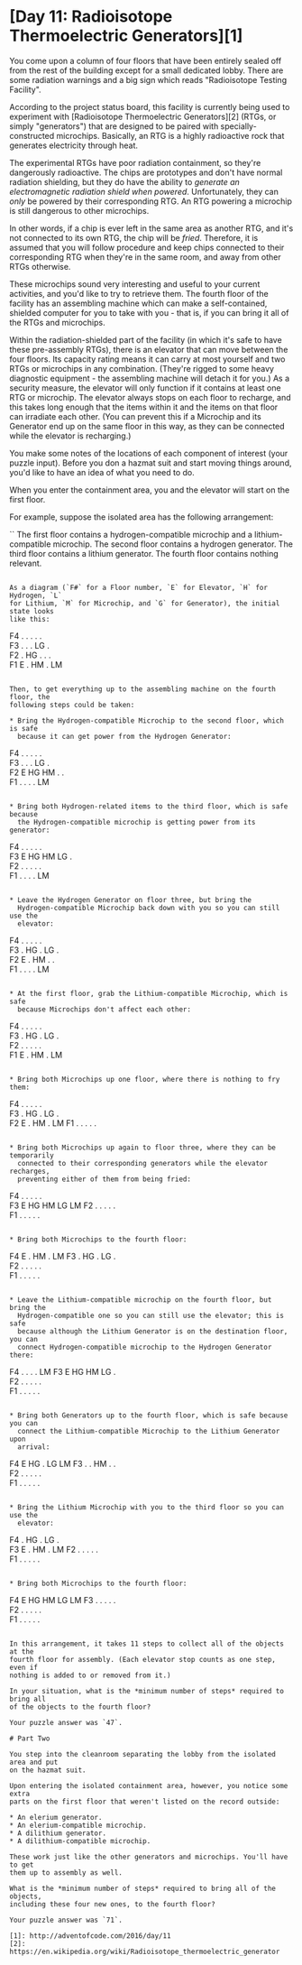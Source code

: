 # [Day 11: Radioisotope Thermoelectric Generators][1]

You come upon a column of four floors that have been entirely sealed off from
the rest of the building except for a small dedicated lobby. There are some
radiation warnings and a big sign which reads "Radioisotope Testing Facility".

According to the project status board, this facility is currently being used to
experiment with [Radioisotope Thermoelectric Generators][2] (RTGs, or simply
"generators") that are designed to be paired with specially-constructed
microchips. Basically, an RTG is a highly radioactive rock that generates
electricity through heat.

The experimental RTGs have poor radiation containment, so they're dangerously
radioactive. The chips are prototypes and don't have normal radiation
shielding, but they do have the ability to *generate an electromagnetic
radiation shield when powered*. Unfortunately, they can *only* be powered by
their corresponding RTG. An RTG powering a microchip is still dangerous to
other microchips.

In other words, if a chip is ever left in the same area as another RTG, and
it's not connected to its own RTG, the chip will be *fried*. Therefore, it is
assumed that you will follow procedure and keep chips connected to their
corresponding RTG when they're in the same room, and away from other RTGs
otherwise.

These microchips sound very interesting and useful to your current activities,
and you'd like to try to retrieve them. The fourth floor of the facility has an
assembling machine which can make a self-contained, shielded computer for you
to take with you - that is, if you can bring it all of the RTGs and microchips.

Within the radiation-shielded part of the facility (in which it's safe to have
these pre-assembly RTGs), there is an elevator that can move between the four
floors. Its capacity rating means it can carry at most yourself and two RTGs or
microchips in any combination. (They're rigged to some heavy diagnostic
equipment - the assembling machine will detach it for you.) As a security
measure, the elevator will only function if it contains at least one RTG or
microchip. The elevator always stops on each floor to recharge, and this takes
long enough that the items within it and the items on that floor can irradiate
each other. (You can prevent this if a Microchip and its Generator end up on
the same floor in this way, as they can be connected while the elevator is
recharging.)

You make some notes of the locations of each component of interest (your puzzle
input). Before you don a hazmat suit and start moving things around, you'd like
to have an idea of what you need to do.

When you enter the containment area, you and the elevator will start on the
first floor.

For example, suppose the isolated area has the following arrangement:

``
The first floor contains a hydrogen-compatible microchip and a lithium-compatible microchip.
The second floor contains a hydrogen generator.
The third floor contains a lithium generator.
The fourth floor contains nothing relevant.
```

As a diagram (`F#` for a Floor number, `E` for Elevator, `H` for Hydrogen, `L`
for Lithium, `M` for Microchip, and `G` for Generator), the initial state looks
like this:

```
F4 .  .  .  .  .  
F3 .  .  .  LG .  
F2 .  HG .  .  .  
F1 E  .  HM .  LM 
```

Then, to get everything up to the assembling machine on the fourth floor, the
following steps could be taken:

* Bring the Hydrogen-compatible Microchip to the second floor, which is safe
  because it can get power from the Hydrogen Generator:

```
F4 .  .  .  .  .  
F3 .  .  .  LG .  
F2 E  HG HM .  .  
F1 .  .  .  .  LM 
```

* Bring both Hydrogen-related items to the third floor, which is safe because
  the Hydrogen-compatible microchip is getting power from its generator:

```
F4 .  .  .  .  .  
F3 E  HG HM LG .  
F2 .  .  .  .  .  
F1 .  .  .  .  LM 
```

* Leave the Hydrogen Generator on floor three, but bring the
  Hydrogen-compatible Microchip back down with you so you can still use the
  elevator:

```
F4 .  .  .  .  .  
F3 .  HG .  LG .  
F2 E  .  HM .  .  
F1 .  .  .  .  LM 
```

* At the first floor, grab the Lithium-compatible Microchip, which is safe
  because Microchips don't affect each other:

```
F4 .  .  .  .  .  
F3 .  HG .  LG .  
F2 .  .  .  .  .  
F1 E  .  HM .  LM 
```

* Bring both Microchips up one floor, where there is nothing to fry them:

```
F4 .  .  .  .  .  
F3 .  HG .  LG .  
F2 E  .  HM .  LM 
F1 .  .  .  .  .  
```

* Bring both Microchips up again to floor three, where they can be temporarily
  connected to their corresponding generators while the elevator recharges,
  preventing either of them from being fried:

```
F4 .  .  .  .  .  
F3 E  HG HM LG LM 
F2 .  .  .  .  .  
F1 .  .  .  .  .  
```

* Bring both Microchips to the fourth floor:

```
F4 E  .  HM .  LM 
F3 .  HG .  LG .  
F2 .  .  .  .  .  
F1 .  .  .  .  .  
```

* Leave the Lithium-compatible microchip on the fourth floor, but bring the
  Hydrogen-compatible one so you can still use the elevator; this is safe
  because although the Lithium Generator is on the destination floor, you can
  connect Hydrogen-compatible microchip to the Hydrogen Generator there:

```
F4 .  .  .  .  LM 
F3 E  HG HM LG .  
F2 .  .  .  .  .  
F1 .  .  .  .  .  
```

* Bring both Generators up to the fourth floor, which is safe because you can
  connect the Lithium-compatible Microchip to the Lithium Generator upon
  arrival:

```
F4 E  HG .  LG LM 
F3 .  .  HM .  .  
F2 .  .  .  .  .  
F1 .  .  .  .  .  
```

* Bring the Lithium Microchip with you to the third floor so you can use the
  elevator:

```
F4 .  HG .  LG .  
F3 E  .  HM .  LM 
F2 .  .  .  .  .  
F1 .  .  .  .  .  
```

* Bring both Microchips to the fourth floor:

```
F4 E  HG HM LG LM 
F3 .  .  .  .  .  
F2 .  .  .  .  .  
F1 .  .  .  .  .  
```

In this arrangement, it takes 11 steps to collect all of the objects at the
fourth floor for assembly. (Each elevator stop counts as one step, even if
nothing is added to or removed from it.)

In your situation, what is the *minimum number of steps* required to bring all
of the objects to the fourth floor?

Your puzzle answer was `47`.

# Part Two 

You step into the cleanroom separating the lobby from the isolated area and put
on the hazmat suit.

Upon entering the isolated containment area, however, you notice some extra
parts on the first floor that weren't listed on the record outside:

* An elerium generator.
* An elerium-compatible microchip.
* A dilithium generator.
* A dilithium-compatible microchip.

These work just like the other generators and microchips. You'll have to get
them up to assembly as well.

What is the *minimum number of steps* required to bring all of the objects,
including these four new ones, to the fourth floor?

Your puzzle answer was `71`.

[1]: http://adventofcode.com/2016/day/11
[2]: https://en.wikipedia.org/wiki/Radioisotope_thermoelectric_generator
